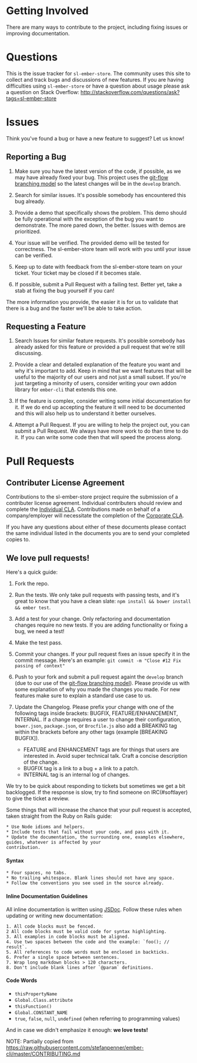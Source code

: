 # Getting Involved

There are many ways to contribute to the project, including fixing issues or improving documentation.

# Questions

This is the issue tracker for `sl-ember-store`. The community uses this site to collect and track bugs and discussions of
new features. If you are having difficulties using `sl-ember-store` or have a question about usage please ask a question
on Stack Overflow: http://stackoverflow.com/questions/ask?tags=sl-ember-store

# Issues

Think you've found a bug or have a new feature to suggest? Let us know!

## Reporting a Bug

1. Make sure you have the latest version of the code, if possible, as we may have already fixed your bug.  This project uses the [git-flow branching model](https://github.com/nvie/gitflow) so the latest changes will be in the `develop` branch.

2. Search for similar issues. It's possible somebody has encountered this bug already.

3. Provide a demo that specifically shows the problem. This demo should be fully operational with the exception of the
bug you want to demonstrate. The more pared down, the better. Issues with demos are prioritized.

4. Your issue will be verified. The provided demo will be tested for correctness. The sl-ember-store team will work with
you until your issue can be verified.

5. Keep up to date with feedback from the sl-ember-store team on your ticket. Your ticket may be closed if it becomes
stale.

6. If possible, submit a Pull Request with a failing test. Better yet, take
a stab at fixing the bug yourself if you can!

The more information you provide, the easier it is for us to validate that
there is a bug and the faster we'll be able to take action.

## Requesting a Feature

1. Search Issues for similar feature requests. It's possible somebody has already asked
for this feature or provided a pull request that we're still discussing.

2. Provide a clear and detailed explanation of the feature you want and why it's important to add. Keep in mind that we
want features that will be useful to the majority of our users and not just a small subset. If you're just targeting a
minority of users, consider writing your own addon library for `ember-cli` that extends this one.

3. If the feature is complex, consider writing some initial documentation for it. If we do end up accepting the feature
it will need to be documented and this will also help us to understand it better ourselves.

4. Attempt a Pull Request. If you are willing to help the project out, you can submit a Pull Request. We always have
more work to do than time to do it. If you can write some code then that will speed the process along.

# Pull Requests

## Contributer License Agreement
Contributions to the sl-ember-store project require the submission of a contributer license agreement. Individual
contributers should review and complete the [Individual CLA](CLA-INDIVIDUAL.md). Contributions made on behalf of a
company/employer will necessitate the completion of the [Corporate CLA](CLA-CORPORATE.md).

If you have any questions about either of these documents please contact the same individual listed in the documents
you are to send your completed copies to.

## We love pull requests!
Here's a quick guide:

1. Fork the repo.

2. Run the tests. We only take pull requests with passing tests, and it's great to know that you have a clean slate:
`npm install && bower install && ember test`.

3. Add a test for your change. Only refactoring and documentation changes require no new tests. If you are adding
functionality or fixing a bug, we need a test!

4. Make the test pass.

5. Commit your changes. If your pull request fixes an issue specify it in the commit message. Here's an example:
`git commit -m "Close #12 Fix passing of context"`

6. Push to your fork and submit a pull request againt the `develop` branch (due to our use of the [git-flow branching model](https://github.com/nvie/gitflow)). Please provide us with some explanation of why you made the changes you made. For new features make sure to explain a standard use case to us.

7. Update the Changelog. Please prefix your change with one of the following tags inside brackets: BUGFIX,
FEATURE/ENHANCEMENT, INTERNAL. If a change requires a user to change their configuration, `bower.json`, `package.json`,
or `Brocfile.js` also add a BREAKING tag within the brackets before any other tags (example [BREAKING BUGFIX]).

    - FEATURE and ENHANCEMENT tags are for things that users are interested in. Avoid super technical talk. Craft a
    concise description of the change.
    - BUGFIX tag is a link to a bug + a link to a patch.
    - INTERNAL tag is an internal log of changes.

We try to be quick about responding to tickets but sometimes we get a bit backlogged.  If the response is slow, try to
find someone on IRC(#softlayer) to give the ticket a review.

Some things that will increase the chance that your pull request is accepted, taken straight from the Ruby on Rails
guide:

    * Use Node idioms and helpers.
    * Include tests that fail without your code, and pass with it.
    * Update the documentation, the surrounding one, examples elsewhere, guides, whatever is affected by your
    contribution.

#### Syntax ####

    * Four spaces, no tabs.
    * No trailing whitespace. Blank lines should not have any space.
    * Follow the conventions you see used in the source already.

#### Inline Documentation Guidelines ####

All inline documentation is written using [JSDoc](http://usejsdoc.org/). Follow these rules when updating or writing
new documentation:

    1. All code blocks must be fenced.
    2 All code blocks must be valid code for syntax highlighting.
    3. All examples in code blocks must be aligned.
    4. Use two spaces between the code and the example: `foo(); // result`.
    5. All references to code words must be enclosed in backticks.
    6. Prefer a single space between sentences.
    7. Wrap long markdown blocks > 120 characters.
    8. Don't include blank lines after `@param` definitions.


#### Code Words ####

* `thisPropertyName`
* `Global.Class.attribute`
* `thisFunction()`
* `Global.CONSTANT_NAME`
* `true`, `false`, `null`, `undefined` (when referring to programming values)

And in case we didn't emphasize it enough: **we love tests!**

NOTE: Partially copied from https://raw.githubusercontent.com/stefanpenner/ember-cli/master/CONTRIBUTING.md
